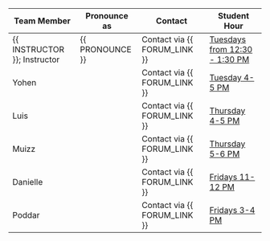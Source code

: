 | Team Member                  | Pronounce as    | Contact                      | Student Hour                                                                                            |
|------------------------------|-----------------|------------------------------|---------------------------------------------------------------------------------------------------------|
| {{ INSTRUCTOR }}; Instructor | {{ PRONOUNCE }} | Contact via {{ FORUM_LINK }} | [Tuesdays from 12:30 - 1:30 PM](https://ubc.zoom.us/j/69306195735?pwd=aFZUcHZvNWczUTlyNlNydHE2eXdQdz09) |
| Yohen                        |                 | Contact via {{ FORUM_LINK }} | [Tuesday 4-5 PM](https://ubc.zoom.us/j/61825634853?pwd=cnAreGtnWDZBQzhRL3JpN1BSaW5lUT09)                |
| Luis                         |                 | Contact via {{ FORUM_LINK }} | [Thursday 4-5 PM](https://ubc.zoom.us/j/64505663366?pwd=cXRUQmUxWEZJQjdlVFZZRWtlQmNUZz09)               |
| Muizz                        |                 | Contact via {{ FORUM_LINK }} | [Thursday 5-6 PM](https://ubc.zoom.us/j/64018913999?pwd=QXhOVHhpVDdNcEo1dEY3WXpYOXUxQT09 )              |
| Danielle                     |                 | Contact via {{ FORUM_LINK }} | [Fridays 11-12 PM](https://ubc.zoom.us/j/61896856986?pwd=ZzRxM3pXVlJ6dDNqbkhyZUlRTHgzUT09)              |
| Poddar                       |                 | Contact via {{ FORUM_LINK }} | [Fridays 3-4 PM](https://ubc.zoom.us/j/65825067446?pwd=aEVSRTZadktVNE85R2o1L05PS25mZz09)                |
